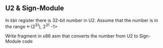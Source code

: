 ## U2 & Sign-Module

In `EBX` register there is 32-bit number in U2. Assume that the number is in the range <-(2<sup>31</sup>), 2<sup>31</sup> -1>

Write fragment in x86 asm that converts the number from U2 to Sign-Module code
